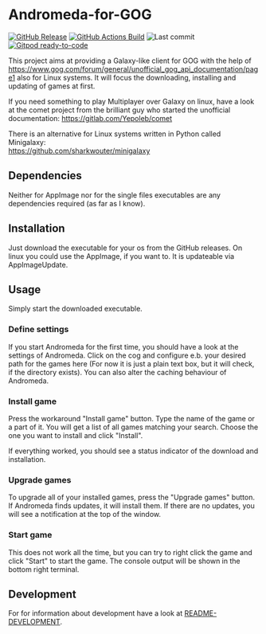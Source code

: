 # Andromeda-for-GOG

[![GitHub Release](https://img.shields.io/github/release/NicoVIII/Andromeda-for-GOG.svg)](https://github.com/NicoVIII/Andromeda-for-GOG/releases/latest)
[![GitHub Actions Build](https://img.shields.io/github/workflow/status/NicoVIII/Andromeda-for-GOG/Build)](https://github.com/NicoVIII/Andromeda-for-GOG/actions/workflows/build.yml)
![Last commit](https://img.shields.io/github/last-commit/NicoVIII/Andromeda-for-GOG)
[![Gitpod ready-to-code](https://img.shields.io/badge/Gitpod-ready--to--code-blue?logo=gitpod)](https://gitpod.io/#https://github.com/NicoVIII/Andromeda-for-GOG)

This project aims at providing a Galaxy-like client for GOG with the help of <https://www.gog.com/forum/general/unofficial_gog_api_documentation/page1> also for Linux systems. It will focus the downloading, installing and updating of games at first.

If you need something to play Multiplayer over Galaxy on linux, have a look at the comet project from the brilliant guy who started the unofficial documentation:
<https://gitlab.com/Yepoleb/comet>

There is an alternative for Linux systems written in Python called Minigalaxy:  
<https://github.com/sharkwouter/minigalaxy>

## Dependencies

Neither for AppImage nor for the single files executables are any dependencies required (as far as I know).

## Installation

Just download the executable for your os from the GitHub releases.
On linux you could use the AppImage, if you want to. It is updateable via AppImageUpdate.

## Usage

Simply start the downloaded executable.

### Define settings

If you start Andromeda for the first time, you should have a look at the settings of Andromeda.
Click on the cog and configure e.b. your desired path for the games here
(For now it is just a plain text box, but it will check, if the directory exists). You can also
alter the caching behaviour of Andromeda.

### Install game

Press the workaround "Install game" button. Type the name of the game or a part of it. You will get
a list of all games matching your search. Choose the one you want to install and click "Install".

If everything worked, you should see a status indicator of the download and installation.

### Upgrade games

To upgrade all of your installed games, press the "Upgrade games" button. If Andromeda finds updates,
it will install them. If there are no updates, you will see a notification at the top of the window.

### Start game

This does not work all the time, but you can try to right click the game and click "Start" to start
the game. The console output will be shown in the bottom right terminal.

## Development

For for information about development have a look at [README-DEVELOPMENT](README-DEVELOPMENT.md).
